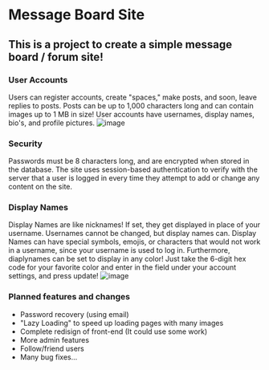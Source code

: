# Message Board Site
## This is a project to create a simple message board / forum site!
### User Accounts
Users can register accounts, create "spaces," make posts, and soon, leave replies to posts.
Posts can be up to 1,000 characters long and can contain images up to 1 MB in size! User accounts have usernames, display names, bio's, and profile pictures. 
![image](https://github.com/Dylang140/Message-Board/assets/98580719/a2626f9f-01ae-442b-aca9-88de65696a9a)

### Security
Passwords must be 8 characters long, and are encrypted when stored in the database. The site uses session-based authentication to verify with the server that a user is logged in every time they attempt to add or change any content on the site.

### Display Names
Display Names are like nicknames! If set, they get displayed in place of your username. Usernames cannot be changed, but display names can. Display Names can have special symbols, emojis, or characters that would not work in a username, since your username is used to log in. 
Furthermore, diaplynames can be set to display in any color! Just take the 6-digit hex code for your favorite color and enter in the field under your account settings, and press update!
![image](https://github.com/Dylang140/Message-Board/assets/98580719/95737f05-97be-48c8-a95c-f15c7eb0b260)

### Planned features and changes
- Password recovery (using email)
- "Lazy Loading" to speed up loading pages with many images
- Complete redisign of front-end (It could use some work)
- More admin features
- Follow/friend users
- Many bug fixes...
